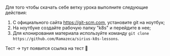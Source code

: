 Для того чтобы скачать себе ветку урока выполните следующие действия:

1. С официального сайта https://git-scm.com, установите git на ноутбук;
2. На ноутбуке создайте рабочую папку "k8s" и перейдите в нее;
3. Для клонирования материала используйте команду ```git clone https://github.com/Ramazeca/sirius-k8s-lessons```.

Тест -> тут появится ссылка на тест 🙂
